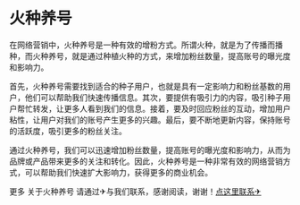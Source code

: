 # 火种养号

在网络营销中，火种养号是一种有效的增粉方式。所谓火种，就是为了传播而播种，而火种养号，就是通过种植火种的方式，来增加粉丝数量，提高账号的曝光度和影响力。

首先，火种养号需要找到适合的种子用户，也就是具有一定影响力和粉丝基数的用户，他们可以帮助我们快速传播信息。其次，要提供有吸引力的内容，吸引种子用户帮忙转发，让更多人看到我们的信息。接着，要及时回应粉丝的互动，增加用户粘性，让用户对我们的账号产生更多的兴趣。最后，要不断地更新内容，保持账号的活跃度，吸引更多的粉丝关注。

通过火种养号，我们可以迅速增加粉丝数量，提高账号的曝光度和影响力，从而为品牌或产品带来更多的关注和转化。因此，火种养号是一种非常有效的网络营销方式，可以帮助我们快速扩大影响力，获得更多的商业机会。

更多 关于火种养号 请通过✈与我们联系，感谢阅读，谢谢！[点这里联系✈](https://t.me/lianmeng09)
